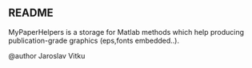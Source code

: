 README
-----------

MyPaperHelpers is a storage for Matlab methods which help producing publication-grade graphics (eps,fonts embedded..).

@author Jaroslav Vitku